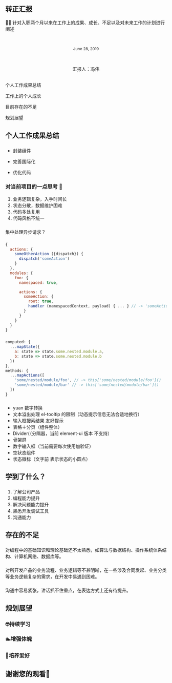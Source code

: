 
## 转正汇报

👨‍💻 针对入职两个月以来在工作上的成果、成长、不足以及对未来工作的计划进行阐述

<br />

<p style="text-align: center;font-size: 12px; line-height: 20px;">June 28, 2019</p>

<br/>

<p style="text-align: center; line-height: 20px;">汇报人：冯伟</p>

##

个人工作成果总结

工作上的个人成长

目前存在的不足

规划展望

## 个人工作成果总结

###

- 封装组件

- 完善国际化

- 优化代码

### 对当前项目的一点思考 🤔


1. 业务逻辑复杂，入手时间长
2. 状态分散，数据维护困难
3. 代码多处复用
4. 代码风格不统一

###

集中处理异步请求？

###

```js
{
  actions: {
    someOtherAction ({dispatch}) {
      dispatch('someAction')
    }
  },
  modules: {
    foo: {
      namespaced: true,

      actions: {
        someAction: {
          root: true,
          handler (namespacedContext, payload) { ... } // -> 'someAction'
        }
      }
    }
  }
}
```

###

```js
computed: {
  ...mapState({
    a: state => state.some.nested.module.a,
    b: state => state.some.nested.module.b
  })
},
methods: {
  ...mapActions([
    'some/nested/module/foo', // -> this['some/nested/module/foo']()
    'some/nested/module/bar' // -> this['some/nested/module/bar']()
  ])
}
```

###

- yuan 数字转换
- 文本溢出处理 el-tooltip 的限制（动态提示信息无法合适地换行）
- 输入框搜索结果 友好提示
- 表格＋分页（组件整体）
- Divider(（分隔器，当前 element-ui 版本 不支持）
- 骨架屏
- 数字输入框（当前需要每次使用加验证）
- 空状态组件
- 状态徽标（文字前 表示状态的小圆点）


## 学到了什么？

###

1. 了解公司产品
2. 编程能力提升
3. 解决问题能力提升
4. 熟悉开发调试工具
5. 沟通能力


## 存在的不足

###

对编程中的基础知识和理论基础还不太熟悉，如算法与数据结构、操作系统体系结构、计算机网络、数据库等。

###

对所开发产品的业务流程、业务逻辑等不甚明晰，在一些涉及合同发起、业务分类等业务逻辑复杂的需求，在开发中易遇到困难。

###

沟通中容易紧张，讲话抓不住重点，在表达方式上还有待提升。


## 规划展望

### 🤓持续学习



### 🏊‍增强体魄



### 🎻培养爱好



## 谢谢您的观看🙇
